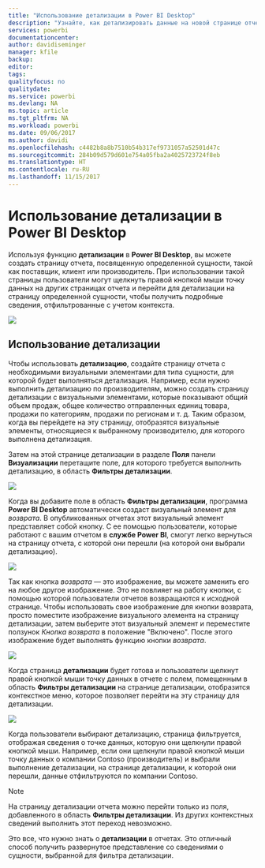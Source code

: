 ```yaml
---
title: "Использование детализации в Power BI Desktop"
description: "Узнайте, как детализировать данные на новой странице отчета в Power BI Desktop."
services: powerbi
documentationcenter: 
author: davidiseminger
manager: kfile
backup: 
editor: 
tags: 
qualityfocus: no
qualitydate: 
ms.service: powerbi
ms.devlang: NA
ms.topic: article
ms.tgt_pltfrm: NA
ms.workload: powerbi
ms.date: 09/06/2017
ms.author: davidi
ms.openlocfilehash: c4482b8a8b7510b54b317ef9731057a52501d47c
ms.sourcegitcommit: 284b09d579d601e754a05fba2a4025723724f8eb
ms.translationtype: HT
ms.contentlocale: ru-RU
ms.lasthandoff: 11/15/2017
---
```

# <a name="use-drillthrough-in-power-bi-desktop"></a>Использование детализации в Power BI Desktop
Используя функцию **детализации** в **Power BI Desktop**, вы можете создать страницу отчета, посвященную определенной сущности, такой как поставщик, клиент или производитель. При использовании такой страницы пользователи могут щелкнуть правой кнопкой мыши точку данных на других страницах отчета и перейти для детализации на страницу определенной сущности, чтобы получить подробные сведения, отфильтрованные с учетом контекста.

![](media/desktop-drillthrough/drillthrough_01.png)

## <a name="using-drillthrough"></a>Использование детализации
Чтобы использовать **детализацию**, создайте страницу отчета с необходимыми визуальными элементами для типа сущности, для которой будет выполняться детализация. Например, если нужно выполнить детализацию по производителям, можно создать страницу детализации с визуальными элементами, которые показывают общий объем продаж, общее количество отправленных единиц товара, продажи по категориям, продажи по регионам и т. д. Таким образом, когда вы перейдете на эту страницу, отобразятся визуальные элементы, относящиеся к выбранному производителю, для которого выполнена детализация.

Затем на этой странице детализации в разделе **Поля** панели **Визуализации** перетащите поле, для которого требуется выполнить детализацию, в область **Фильтры детализации**.

![](media/desktop-drillthrough/drillthrough_02.png)

Когда вы добавите поле в область **Фильтры детализации**, программа **Power BI Desktop** автоматически создаст визуальный элемент для *возврата*. В опубликованных отчетах этот визуальный элемент представляет собой кнопку. С ее помощью пользователи, которые работают с вашим отчетом в **службе Power BI**, смогут легко вернуться на страницу отчета, с которой они перешли (на которой они выбрали детализацию).

![](media/desktop-drillthrough/drillthrough_03.png)

Так как кнопка *возврата* — это изображение, вы можете заменить его на любое другое изображение. Это не повлияет на работу кнопки, с помощью которой пользователи отчетов возвращаются к исходной странице. Чтобы использовать свое изображение для кнопки возврата, просто поместите изображение визуального элемента на страницу детализации, затем выберите этот визуальный элемент и переместите ползунок *Кнопка возврата* в положение "Включено". После этого изображение будет выполнять функцию кнопки *возврата*.

![](media/desktop-drillthrough/drillthrough_05.png)

Когда страница **детализации** будет готова и пользователи щелкнут правой кнопкой мыши точку данных в отчете с полем, помещенным в область **Фильтры детализации** на странице детализации, отобразится контекстное меню, которое позволяет перейти на эту страницу для детализации.

![](media/desktop-drillthrough/drillthrough_04.png)

Когда пользователи выбирают детализацию, страница фильтруется, отображая сведения о точке данных, которую они щелкнули правой кнопкой мыши. Например, если они щелкнули правой кнопкой мыши точку данных о компании Contoso (производитель) и выбрали выполнение детализации, на странице детализации, к которой они перешли, данные отфильтруются по компании Contoso.

> [!NOTE]
> На страницу детализации отчета можно перейти только из поля, добавленного в область **Фильтры детализации**. Из других контекстных сведений выполнить этот переход невозможно.
> 
> 

Это все, что нужно знать о **детализации** в отчетах. Это отличный способ получить развернутое представление со сведениями о сущности, выбранной для фильтра детализации.

